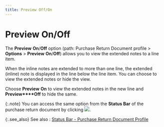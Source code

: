 ```yaml
---
title: Preview Off/On
---
```


# Preview On/Off


The **Preview** **On**/**Off** option (path: Purchase Return Document  profile > **Options** > **Preview** **On**/**Off**) allows you to view the extended  notes to a line item.


When the inline notes are extended to more than one line, the extended  (inline) note is displayed in the line below the line item. You can choose  to view the extended notes or hide the view.


Choose **Preview** **On**  to view the extended notes in the new line and **Preview****Off** to hide the same.


{:.note}
You can access the same option from the **Status Bar** of the purchase return document  by clicking ![]({{site.pp_baseurl}}/img/pur_preview_on.gif).


{:.see_also}
See also
: [Status  Bar - Purchase Return Document Profile]({{site.pp_baseurl}}/return-proc/doc-prof/contents/sbar-info/status_bar_information_purchase_return_documents_common_purchase_return_document_information.html)
